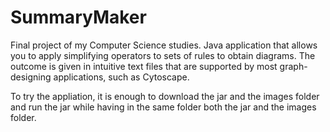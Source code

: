# SummaryMaker
Final project of my Computer Science studies. Java application that allows you to apply simplifying operators to sets of rules to obtain diagrams. The outcome is given in intuitive text files that are supported by most graph-designing applications, such as Cytoscape.

To try the appliation, it is enough to download the jar and the images folder and run the jar while having in the same folder both the jar and the images folder.
